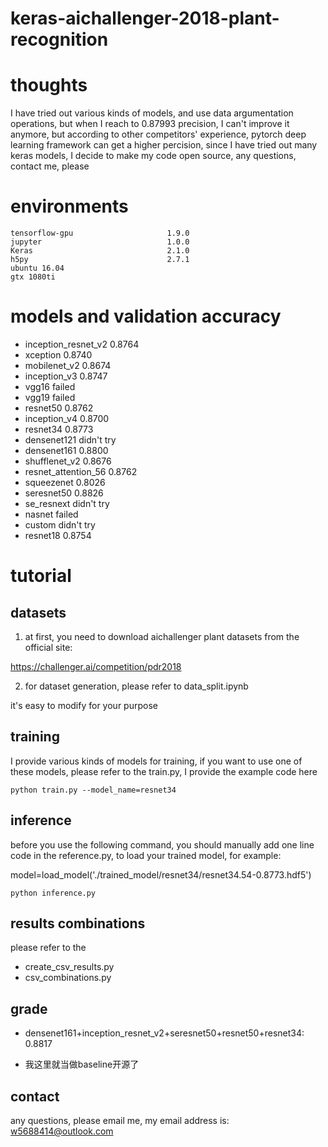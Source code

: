 # keras-aichallenger-2018-plant-recognition

# thoughts

I have tried out various kinds of models, and use data argumentation operations, but when I reach to 0.87993 precision, I can't improve it anymore, but according to other competitors' experience, pytorch deep learning framework can get a higher percision, since I have tried out many keras models, I decide
to make my code open source, any questions, contact me, please

# environments

```
tensorflow-gpu                     1.9.0 
jupyter                            1.0.0 
Keras                              2.1.0
h5py                               2.7.1
ubuntu 16.04
gtx 1080ti
```

# models and validation accuracy
- inception_resnet_v2   0.8764
- xception              0.8740
- mobilenet_v2          0.8674
- inception_v3          0.8747
- vgg16                 failed
- vgg19                 failed
- resnet50              0.8762
- inception_v4          0.8700
- resnet34              0.8773 
- densenet121           didn't try
- densenet161           0.8800
- shufflenet_v2         0.8676
- resnet_attention_56   0.8762
- squeezenet            0.8026
- seresnet50            0.8826
- se_resnext            didn't try
- nasnet                failed
- custom                didn't try
- resnet18              0.8754


# tutorial

## datasets

1. at first, you need to download aichallenger plant datasets from the official site:

https://challenger.ai/competition/pdr2018

2. for dataset generation, please refer to data_split.ipynb

it's easy to modify for your purpose


## training

I provide various kinds of models for training, if you want to use one of these models, please refer to the train.py, I provide the example code here
```
python train.py --model_name=resnet34
```
## inference
before you use the following command, you should manually add one line code in the reference.py,  to load your trained model, for example:

model=load_model('./trained_model/resnet34/resnet34.54-0.8773.hdf5')

```
python inference.py
```
## results combinations
please refer to the 
- create_csv_results.py
- csv_combinations.py

## grade 
- densenet161+inception_resnet_v2+seresnet50+resnet50+resnet34: 0.8817

- 我这里就当做baseline开源了

## contact
any questions, please email me, my email address is: w5688414@outlook.com